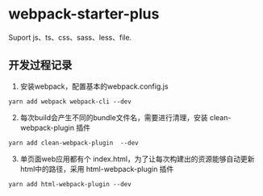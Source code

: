 # webpack-starter-plus

Suport js、ts、css、sass、less、file.

## 开发过程记录

1. 安装webpack，配置基本的webpack.config.js

```
yarn add webpack webpack-cli --dev
```

2. 每次build会产生不同的bundle文件名，需要进行清理，安装 clean-webpack-plugin 插件
```
yarn add clean-webpack-plugin  --dev
```

3. 单页面web应用都有个 index.html，为了让每次构建出的资源能够自动更新html中的路径，采用 html-webpack-plugin 插件
```
yarn add html-webpack-plugin --dev
```
